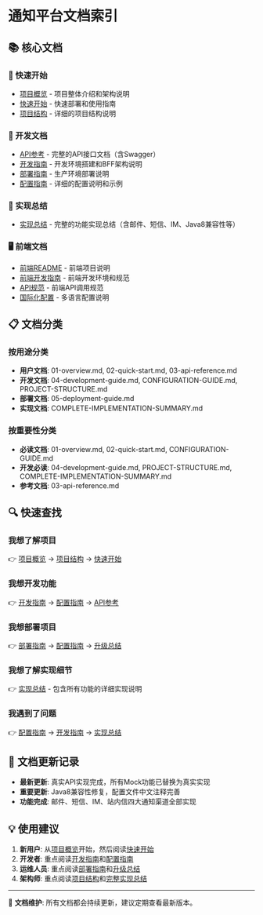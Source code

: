 # 通知平台文档索引

## 📚 核心文档

### 🚀 快速开始
- [项目概览](01-overview.md) - 项目整体介绍和架构说明
- [快速开始](02-quick-start.md) - 快速部署和使用指南
- [项目结构](PROJECT-STRUCTURE.md) - 详细的项目结构说明

### 📖 开发文档
- [API参考](03-api-reference.md) - 完整的API接口文档（含Swagger）
- [开发指南](04-development-guide.md) - 开发环境搭建和BFF架构说明
- [部署指南](05-deployment-guide.md) - 生产环境部署说明
- [配置指南](CONFIGURATION-GUIDE.md) - 详细的配置说明和示例

### 📝 实现总结
- [实现总结](COMPLETE-IMPLEMENTATION-SUMMARY.md) - 完整的功能实现总结（含邮件、短信、IM、Java8兼容性等）

### 🖥️ 前端文档
- [前端README](frontend/README.md) - 前端项目说明
- [前端开发指南](frontend/development-guide.md) - 前端开发环境和规范
- [API规范](frontend/api-specification.md) - 前端API调用规范
- [国际化配置](frontend/i18n-keys.md) - 多语言配置说明

## 📋 文档分类

### 按用途分类
- **用户文档**: 01-overview.md, 02-quick-start.md, 03-api-reference.md
- **开发文档**: 04-development-guide.md, CONFIGURATION-GUIDE.md, PROJECT-STRUCTURE.md
- **部署文档**: 05-deployment-guide.md
- **实现文档**: COMPLETE-IMPLEMENTATION-SUMMARY.md

### 按重要性分类
- **必读文档**: 01-overview.md, 02-quick-start.md, CONFIGURATION-GUIDE.md
- **开发必读**: 04-development-guide.md, PROJECT-STRUCTURE.md, COMPLETE-IMPLEMENTATION-SUMMARY.md
- **参考文档**: 03-api-reference.md

## 🔍 快速查找

### 我想了解项目
👉 [项目概览](01-overview.md) → [项目结构](PROJECT-STRUCTURE.md) → [快速开始](02-quick-start.md)

### 我想开发功能
👉 [开发指南](04-development-guide.md) → [配置指南](CONFIGURATION-GUIDE.md) → [API参考](03-api-reference.md)

### 我想部署项目
👉 [部署指南](05-deployment-guide.md) → [配置指南](CONFIGURATION-GUIDE.md) → [升级总结](UPGRADE-SUMMARY.md)

### 我想了解实现细节
👉 [实现总结](COMPLETE-IMPLEMENTATION-SUMMARY.md) - 包含所有功能的详细实现说明

### 我遇到了问题
👉 [配置指南](CONFIGURATION-GUIDE.md) → [开发指南](04-development-guide.md) → [实现总结](COMPLETE-IMPLEMENTATION-SUMMARY.md)

## 📅 文档更新记录

- **最新更新**: 真实API实现完成，所有Mock功能已替换为真实实现
- **重要更新**: Java8兼容性修复，配置文件中文注释完善
- **功能完成**: 邮件、短信、IM、站内信四大通知渠道全部实现

## 💡 使用建议

1. **新用户**: 从[项目概览](01-overview.md)开始，然后阅读[快速开始](02-quick-start.md)
2. **开发者**: 重点阅读[开发指南](04-development-guide.md)和[配置指南](CONFIGURATION-GUIDE.md)
3. **运维人员**: 重点阅读[部署指南](05-deployment-guide.md)和[升级总结](UPGRADE-SUMMARY.md)
4. **架构师**: 重点阅读[项目结构](PROJECT-STRUCTURE.md)和[完整实现总结](COMPLETE-IMPLEMENTATION-SUMMARY.md)

---

📝 **文档维护**: 所有文档都会持续更新，建议定期查看最新版本。
